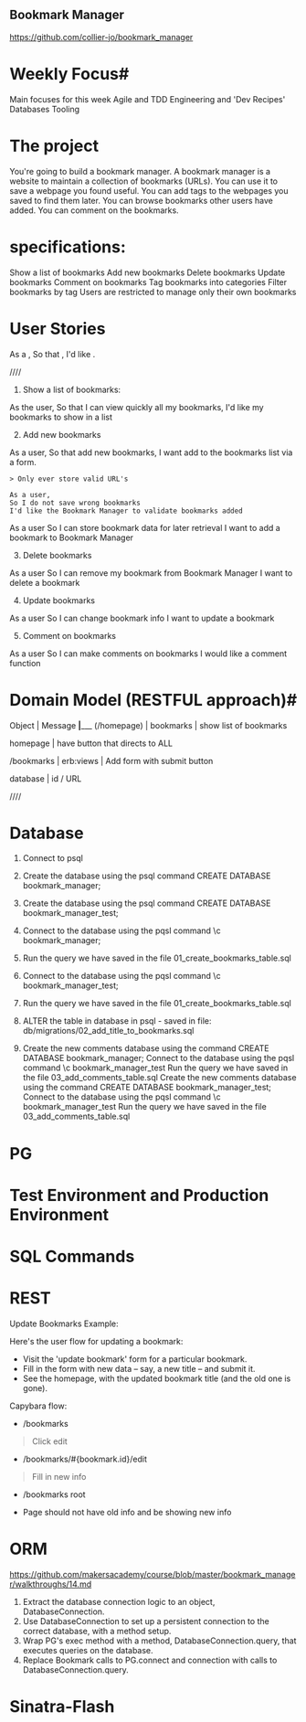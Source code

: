 ## Bookmark Manager ##

https://github.com/collier-jo/bookmark_manager

# Weekly Focus#

Main focuses for this week
Agile and TDD
Engineering and 'Dev Recipes'
Databases
Tooling


# The project #

You're going to build a bookmark manager. A bookmark manager is a website to maintain a collection of bookmarks (URLs). You can use it to save a webpage you found useful. You can add tags to the webpages you saved to find them later. You can browse bookmarks other users have added. You can comment on the bookmarks.


# specifications: #

Show a list of bookmarks
Add new bookmarks
Delete bookmarks
Update bookmarks
Comment on bookmarks
Tag bookmarks into categories
Filter bookmarks by tag
Users are restricted to manage only their own bookmarks

# User Stories #


As a <Stakeholder>,
So that <Motivation>,
I'd like <Task>.

////

1. Show a list of bookmarks:

As the user,
So that I can view quickly all my bookmarks,
I'd like my bookmarks to show in a list

2. Add new bookmarks 

As a user,
So that add new bookmarks,
I want add to the bookmarks list via a form.

    > Only ever store valid URL's 

    As a user,
    So I do not save wrong bookmarks 
    I'd like the Bookmark Manager to validate bookmarks added   

As a user
So I can store bookmark data for later retrieval
I want to add a bookmark to Bookmark Manager

3. Delete bookmarks

As a user
So I can remove my bookmark from Bookmark Manager
I want to delete a bookmark

4. Update bookmarks

As a user
So I can change bookmark info 
I want to update a bookmark

5. Comment on bookmarks

As a user 
So I can make comments on bookmarks 
I would like a comment function 

# Domain Model (RESTFUL approach)#

Object      | Message
____________|_______________
(/homepage) |
bookmarks   | show list of bookmarks

homepage    | have button that directs to ALL

/bookmarks  | erb:views
            | Add form with submit button



database    | id / URL

////

# Database #

1. Connect to psql
2. Create the database using the psql command CREATE DATABASE bookmark_manager;
3. Create the database using the psql command CREATE DATABASE bookmark_manager_test;
3. Connect to the database using the pqsl command \c bookmark_manager;
4. Run the query we have saved in the file 01_create_bookmarks_table.sql
3. Connect to the database using the pqsl command \c bookmark_manager_test;
4. Run the query we have saved in the file 01_create_bookmarks_table.sql

5. ALTER the table in database in psql - saved in file: db/migrations/02_add_title_to_bookmarks.sql

6. Create the new comments database using the command CREATE DATABASE bookmark_manager;
Connect to the database using the pqsl command \c bookmark_manager_test
Run the query we have saved in the file 03_add_comments_table.sql
Create the new comments database using the command CREATE DATABASE bookmark_manager_test;
Connect to the database using the pqsl command \c bookmark_manager_test
Run the query we have saved in the file 03_add_comments_table.sql



# PG #

# Test Environment and Production Environment #

# SQL Commands # 

# REST #

Update Bookmarks Example: 

Here's the user flow for updating a bookmark:

- Visit the 'update bookmark' form for a particular bookmark.
- Fill in the form with new data – say, a new title – and submit it.
- See the homepage, with the updated bookmark title (and the old one is gone).

Capybara flow: 
- /bookmarks 
> Click edit 
- /bookmarks/#{bookmark.id}/edit
> Fill in new info
- /bookmarks root 
* Page should not have old info and be showing new info 

# ORM #

https://github.com/makersacademy/course/blob/master/bookmark_manager/walkthroughs/14.md

1. Extract the database connection logic to an object, DatabaseConnection.
2. Use DatabaseConnection to set up a persistent connection to the correct database, with a method setup.
3. Wrap PG's exec method with a method, DatabaseConnection.query, that executes queries on the database.
4. Replace Bookmark calls to PG.connect and connection with calls to DatabaseConnection.query.


# Sinatra-Flash #

